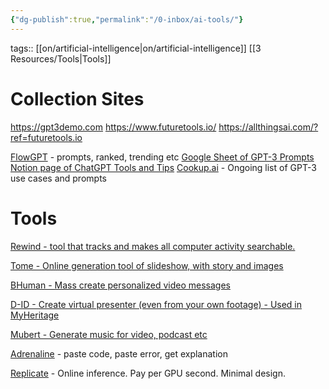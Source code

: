 ```yaml
---
{"dg-publish":true,"permalink":"/0-inbox/ai-tools/"}
---
```


tags:: [[on/artificial-intelligence\|on/artificial-intelligence]] [[3 Resources/Tools\|Tools]]

# Collection Sites
https://gpt3demo.com
https://www.futuretools.io/
https://allthingsai.com/?ref=futuretools.io

[FlowGPT](https://flowgpt.com) - prompts, ranked, trending etc
[Google Sheet of GPT-3 Prompts](https://docs.google.com/spreadsheets/d/1EuciDyKqFg2CIoQS89tF238oGtJq8a4mRx8kV9eA1Lc/edit#gid=2011839893)
[Notion page of ChatGPT Tools and Tips](https://entreresource.notion.site/ChatGPT-Prompts-Tools-and-Tips-91a2343b03f3428cb7b2f4298f938733)
[Cookup.ai](https://cookup.ai/) - Ongoing list of GPT-3 use cases and prompts

# Tools

[Rewind - tool that tracks and makes all computer activity searchable.](https://www.rewind.ai/)

[Tome - Online generation tool of slideshow, with story and images](https://beta.tome.app/)

[BHuman - Mass create personalized video messages](https://www.bhuman.ai/)

[D-ID - Create virtual presenter (even from your own footage) - Used in MyHeritage](https://www.d-id.com/)

[Mubert - Generate music for video, podcast etc](https://mubert.com)

[Adrenaline](https://useadrenaline.com/) - paste code, paste error, get explanation

[Replicate](https://replicate.com) - Online inference. Pay per GPU second. Minimal design.